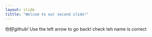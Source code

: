 ```yaml
--- 
layout: slide
tittle: "Welcom to our second slide!"
---
```

你好github!
Use the left arrow to go back!
check teh name is correct

